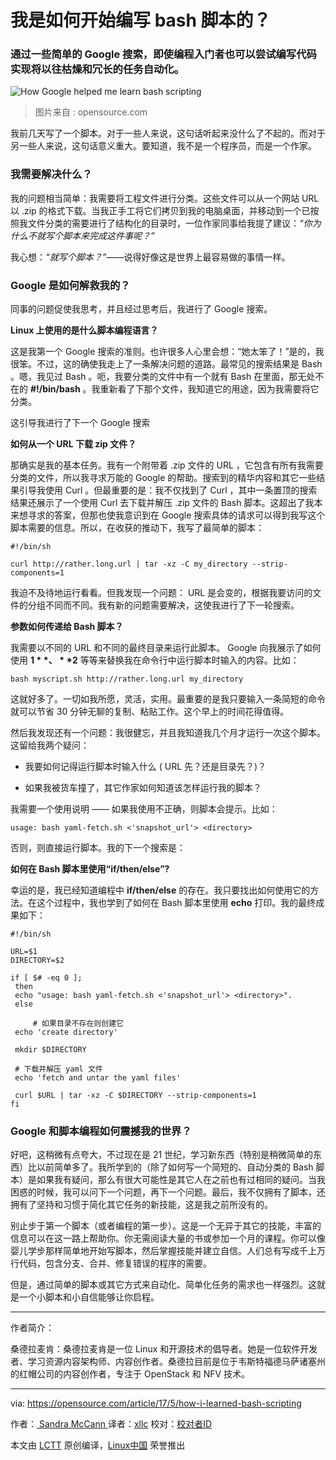 我是如何开始编写 bash 脚本的？
============================================================

### 通过一些简单的 Google 搜索，即使编程入门者也可以尝试编写代码实现将以往枯燥和冗长的任务自动化。



![How Google helped me learn bash scripting](https://opensource.com/sites/default/files/styles/image-full-size/public/images/life/computer_happy_sad_developer_programming.png?itok=5E3k_t_r "How Google helped me learn bash scripting")
>图片来自 : opensource.com

我前几天写了一个脚本。对于一些人来说，这句话听起来没什么了不起的。而对于另一些人来说，这句话意义重大。要知道，我不是一个程序员，而是一个作家。

### 我需要解决什么？

我的问题相当简单：我需要将工程文件进行分类。这些文件可以从一个网站 URL 以 .zip 的格式下载。当我正手工将它们拷贝到我的电脑桌面，并移动到一个已按照我文件分类的需要进行了结构化的目录时，一位作家同事给我提了建议：_“你为什么不就写个脚本来完成这件事呢？”_ 

我心想：_“就写个脚本？”_——说得好像这是世界上最容易做的事情一样。

### Google 是如何解救我的？

同事的问题促使我思考，并且经过思考后，我进行了 Google 搜索。

**Linux 上使用的是什么脚本编程语言？**

这是我第一个 Google 搜索的准则。也许很多人心里会想：“她太笨了！”是的，我很笨。不过，这的确使我走上了一条解决问题的道路。最常见的搜索结果是 Bash 。嗯，我见过 Bash 。呃，我要分类的文件中有一个就有 Bash 在里面，那无处不在的 **#!/bin/bash** 。我重新看了下那个文件，我知道它的用途，因为我需要将它分类。

这引导我进行了下一个 Google 搜索

**如何从一个 URL 下载 zip 文件？**

那确实是我的基本任务。我有一个附带着 .zip 文件的 URL ，它包含有所有我需要分类的文件，所以我寻求万能的 Google 的帮助。搜索到的精华内容和其它一些结果引导我使用 Curl 。但最重要的是：我不仅找到了 Curl ，其中一条置顶的搜索结果还展示了一个使用 Curl 去下载并解压 .zip 文件的 Bash 脚本。这超出了我本来想寻求的答案，但那也使我意识到在 Google 搜索具体的请求可以得到我写这个脚本需要的信息。所以，在收获的推动下，我写了最简单的脚本：

```
#!/bin/sh

curl http://rather.long.url | tar -xz -C my_directory --strip-components=1
```

我迫不及待地运行看看。但我发现一个问题： URL 是会变的，根据我要访问的文件的分组不同而不同。我有新的问题需要解决，这使我进行了下一轮搜索。

**参数如何传递给 Bash 脚本？**

我需要以不同的 URL 和不同的最终目录来运行此脚本。 Google 向我展示了如何使用 **$1**、**$2** 等等来替换我在命令行中运行脚本时输入的内容。比如：
```
bash myscript.sh http://rather.long.url my_directory
```

这就好多了。一切如我所愿，灵活，实用。最重要的是我只要输入一条简短的命令就可以节省 30 分钟无聊的复制、粘贴工作。这个早上的时间花得值得。

然后我发现还有一个问题：我很健忘，并且我知道我几个月才运行一次这个脚本。这留给我两个疑问：

*   我要如何记得运行脚本时输入什么 ( URL 先？还是目录先？)？

*   如果我被货车撞了，其它作家如何知道该怎样运行我的脚本？

我需要一个使用说明 —— 如果我使用不正确，则脚本会提示。比如：

```
usage: bash yaml-fetch.sh <'snapshot_url'> <directory>
```

否则，则直接运行脚本。我的下一个搜索是：

**如何在 Bash 脚本里使用“if/then/else”?**

幸运的是，我已经知道编程中 **if/then/else** 的存在。我只要找出如何使用它的方法。在这个过程中，我也学到了如何在 Bash 脚本里使用 **echo** 打印。我的最终成果如下：

```
#!/bin/sh

URL=$1
DIRECTORY=$2

if [ $# -eq 0 ];
 then
 echo "usage: bash yaml-fetch.sh <'snapshot_url'> <directory>".
 else

     # 如果目录不存在则创建它
 echo 'create directory'

 mkdir $DIRECTORY

 # 下载并解压 yaml 文件
 echo 'fetch and untar the yaml files'

 curl $URL | tar -xz -C $DIRECTORY --strip-components=1
fi
```

### Google 和脚本编程如何震撼我的世界？

好吧，这稍微有点夸大，不过现在是 21 世纪，学习新东西（特别是稍微简单的东西）比以前简单多了。我所学到的（除了如何写一个简短的、自动分类的 Bash 脚本）是如果我有疑问，那么有很大可能性是其它人在之前也有过相同的疑问。当我困惑的时候，我可以问下一个问题，再下一个问题。最后，我不仅拥有了脚本，还拥有了坚持和习惯于简化其它任务的新技能，这是我之前所没有的。

别止步于第一个脚本（或者编程的第一步）。这是一个无异于其它的技能，丰富的信息可以在这一路上帮助你。你无需阅读大量的书或参加一个月的课程。你可以像婴儿学步那样简单地开始写脚本，然后掌握技能并建立自信。人们总有写成千上万行代码，包含分支、合并、修复错误的程序的需要。

但是，通过简单的脚本或其它方式来自动化、简单化任务的需求也一样强烈。这就是一个小脚本和小自信能够让你启程。

--------------------------------------------------------------------------------

作者简介：

桑德拉麦肯：桑德拉麦肯是一位 Linux 和开源技术的倡导者。她是一位软件开发者、学习资源内容架构师、内容创作者。桑德拉目前是位于韦斯特福德马萨诸塞州的红帽公司的内容创作者，专注于 OpenStack 和 NFV 技术。

----

via: https://opensource.com/article/17/5/how-i-learned-bash-scripting

作者：[ Sandra McCann ][a]
译者：[xllc](https://github.com/xllc)
校对：[校对者ID](https://github.com/校对者ID)

本文由 [LCTT](https://github.com/LCTT/TranslateProject) 原创编译，[Linux中国](https://linux.cn/) 荣誉推出

[a]:https://opensource.com/users/sandra-mccann
[1]:https://opensource.com/tags/python?src=programming_resource_menu
[2]:https://opensource.com/tags/javascript?src=programming_resource_menu
[3]:https://opensource.com/tags/perl?src=programming_resource_menu
[4]:https://developers.redhat.com/?intcmp=7016000000127cYAAQ&src=programming_resource_menu
[5]:https://opensource.com/article/17/5/how-i-learned-bash-scripting?rate=s_R-jmOxcMvs9bi41yRwenl7GINDvbIFYrUMIJ8OBYk
[6]:https://opensource.com/user/39771/feed
[7]:https://opensource.com/article/17/5/how-i-learned-bash-scripting#comments
[8]:https://opensource.com/users/sandra-mccann
